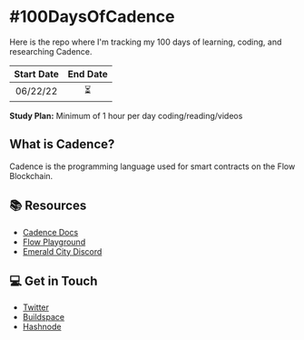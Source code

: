 # #100DaysOfCadence

Here is the repo where I'm tracking my 100 days of learning, coding, and researching Cadence.

| Start Date | End Date |
| :--------: | :------: |
| 06/22/22   | ⏳       |

**Study Plan:** Minimum of 1 hour per day coding/reading/videos

## What is Cadence?

Cadence is the programming language used for smart contracts on the Flow Blockchain.

## 📚 Resources 
  * [Cadence Docs](https://docs.onflow.org/cadence/language/)
  * [Flow Playground](https://play.onflow.org/local-project)
  * [Emerald City Discord](https://discord.gg/emeraldcity)

## 💻 Get in Touch 
 * [Twitter](https://twitter.com/AmethystCodes)
 * [Buildspace](https://buildspace.so/@amethyst)
 * [Hashnode](https://hashnode.com/@AmethystCodes)
